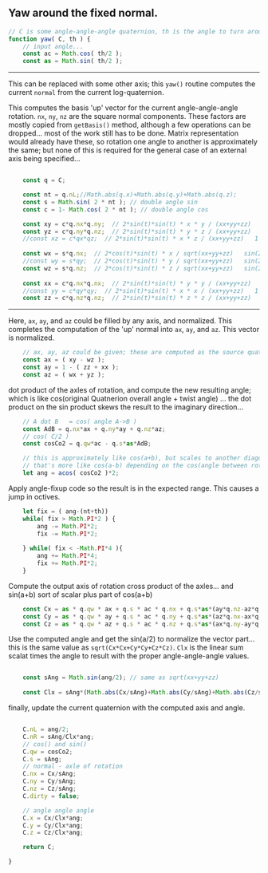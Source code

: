 


## Yaw around the fixed normal.


```js
// C is some angle-angle-angle quaternion, th is the angle to turn around it's normal(up)...
function yaw( C, th ) {
	// input angle...
	const ac = Math.cos( th/2 );
	const as = Math.sin( th/2 );
```

---

This can be replaced with some other axis; this `yaw()` routine computes the current `normal` from
the current log-quaternion.

This computes the basis 'up' vector for the current angle-angle-angle rotation.  `nx`, `ny`, `nz` are
the square normal components. These factors are mostly copied from `getBasis()` method, although
a few operations can be dropped... most of the work still has to be done.  Matrix representation
would already have these, so rotation one angle to another is approximately the same; but none of this
is required for the general case of an external axis being specified...

```js

	const q = C;

	const nt = q.nL;//Math.abs(q.x)+Math.abs(q.y)+Math.abs(q.z);
	const s = Math.sin( 2 * nt ); // double angle sin
	const c = 1- Math.cos( 2 * nt ); // double angle cos

	const xy = c*q.nx*q.ny;  // 2*sin(t)*sin(t) * x * y / (xx+yy+zz)   1 - cos(2t)
	const yz = c*q.ny*q.nz;  // 2*sin(t)*sin(t) * y * z / (xx+yy+zz)   1 - cos(2t)
	//const xz = c*qx*qz;  // 2*sin(t)*sin(t) * x * z / (xx+yy+zz)   1 - cos(2t)
	                          
	const wx = s*q.nx;  // 2*cos(t)*sin(t) * x / sqrt(xx+yy+zz)   sin(2t)
	//const wy = s*qy;  // 2*cos(t)*sin(t) * y / sqrt(xx+yy+zz)   sin(2t)
	const wz = s*q.nz;  // 2*cos(t)*sin(t) * z / sqrt(xx+yy+zz)   sin(2t)
	                          
	const xx = c*q.nx*q.nx;  // 2*sin(t)*sin(t) * y * y / (xx+yy+zz)   1 - cos(2t)
	//const yy = c*qy*qy;  // 2*sin(t)*sin(t) * x * x / (xx+yy+zz)   1 - cos(2t)
	const zz = c*q.nz*q.nz;  // 2*sin(t)*sin(t) * z * z / (xx+yy+zz)   1 - cos(2t)

```

---

Here, `ax`, `ay`, and `az` could be filled by any axis, and normalized.
This completes the computation of the 'up' normal into `ax`, `ay`, and `az`.  This vector is normalized.

```js
	// ax, ay, az could be given; these are computed as the source quaternion normal
	const ax = ( xy - wz );
	const ay = 1 - ( zz + xx );
	const az = ( wx + yz );
```

dot product of the axles of rotation, and compute the new resulting angle; which is like
cos(original Quatnerion overall angle + twist angle) ... the dot product on the sin product
skews the result to the imaginary direction... 

```js
	// A dot B   = cos( angle A->B )
	const AdB = q.nx*ax + q.ny*ay + q.nz*az;
	// cos( C/2 ) 
	const cosCo2 = q.qw*ac - q.s*as*AdB;

	// this is approximately like cos(a+b), but scales to another diagonal
	// that's more like cos(a-b) depending on the cos(angle between rotation axles)
	let ang = acos( cosCo2 )*2;

```

Apply angle-fixup code so the result is in the expected range.
This causes a jump in octives.

```js
	let fix = ( ang-(nt+th))
	while( fix > Math.PI*2 ) {
		ang -= Math.PI*2;
		fix -= Math.PI*2;
	
	} while( fix < -Math.PI*4 ){
		ang += Math.PI*4;
		fix += Math.PI*2;
	}
```


Compute the output axis of rotation cross product of the axles... and sin(a+b) sort of scalar 
plus part of cos(a+b)



```js
	const Cx = as * q.qw * ax + q.s * ac * q.nx + q.s*as*(ay*q.nz-az*q.ny);
	const Cy = as * q.qw * ay + q.s * ac * q.ny + q.s*as*(az*q.nx-ax*q.nz);
	const Cz = as * q.qw * az + q.s * ac * q.nz + q.s*as*(ax*q.ny-ay*q.nx);
```



Use the computed angle and get the sin(a/2) to normalize the vector part...
this is the same value as `sqrt(Cx*Cx+Cy*Cy+Cz*Cz)`.  `Clx` is the linear
sum scalat times the angle to result with the proper angle-angle-angle values.

```js

	const sAng = Math.sin(ang/2); // same as sqrt(xx+yy+zz)
	
	const Clx = sAng*(Math.abs(Cx/sAng)+Math.abs(Cy/sAng)+Math.abs(Cz/sAng));
```


finally, update the current quaternion with the computed axis and angle.

```js

	C.nL = ang/2;
	C.nR = sAng/Clx*ang;
	// cos() and sin()
	C.qw = cosCo2;
	C.s = sAng;
	// normal - axle of rotation
	C.nx = Cx/sAng;
	C.ny = Cy/sAng;
	C.nz = Cz/sAng;
	C.dirty = false;

	// angle angle angle
	C.x = Cx/Clx*ang;
	C.y = Cy/Clx*ang;
	C.z = Cz/Clx*ang;

	return C;

}
```